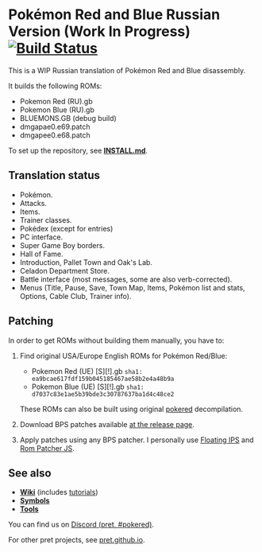 # Pokémon Red and Blue Russian Version (Work In Progress) [![Build Status][ci-badge]][ci]

This is a WIP Russian translation of Pokémon Red and Blue disassembly.

It builds the following ROMs:

- Pokemon Red (RU).gb
- Pokemon Blue (RU).gb
- BLUEMONS.GB (debug build)
- dmgapae0.e69.patch
- dmgapee0.e68.patch

To set up the repository, see [**INSTALL.md**](INSTALL.md).

## Translation status

- Pokémon.
- Attacks.
- Items.
- Trainer classes.
- Pokédex (except for entries)
- PC interface.
- Super Game Boy borders.
- Hall of Fame.
- Introduction, Pallet Town and Oak's Lab.
- Celadon Department Store.
- Battle interface (most messages, some are also verb-corrected).
- Menus (Title, Pause, Save, Town Map, Items, Pokémon list and stats, Options, Cable Club, Trainer info).

## Patching

In order to get ROMs without building them manually, you have to:

1. Find original USA/Europe English ROMs for Pokémon Red/Blue:
    - Pokemon Red (UE) [S][!].gb `sha1: ea9bcae617fdf159b045185467ae58b2e4a48b9a`
    - Pokemon Blue (UE) [S][!].gb `sha1: d7037c83e1ae5b39bde3c30787637ba1d4c48ce2`

    These ROMs can also be built using original [pokered](https://github.com/pret/pokered) decompilation.
2. Download BPS patches available [at the release page](https://github.com/Shararamosh/pokered-ru/releases/tag/latest).
3. Apply patches using any BPS patcher. I personally use [Floating IPS](https://www.romhacking.net/utilities/1040/) and [Rom Patcher JS](https://www.marcrobledo.com/RomPatcher.js/).

## See also

- [**Wiki**][wiki] (includes [tutorials][tutorials])
- [**Symbols**][symbols]
- [**Tools**][tools]

You can find us on [Discord (pret, #pokered)](https://discord.gg/d5dubZ3).

For other pret projects, see [pret.github.io](https://pret.github.io/).

[wiki]: https://github.com/pret/pokered/wiki
[tutorials]: https://github.com/pret/pokered/wiki/Tutorials
[symbols]: https://github.com/pret/pokered/tree/symbols
[tools]: https://github.com/pret/gb-asm-tools
[ci]: https://github.com/Shararamosh/pokered-ru/actions
[ci-badge]: https://github.com/Shararamosh/pokered-ru/actions/workflows/build.yml/badge.svg